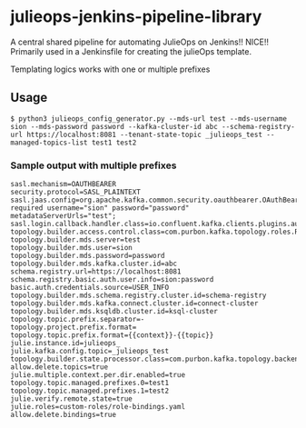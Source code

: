 # julieops-jenkins-pipeline-library
A central shared pipeline for automating JulieOps on Jenkins!! NICE!! Primarily used in a Jenkinsfile for creating the julieOps template.

Templating logics works with one or multiple prefixes 


## Usage
```shell
$ python3 julieops_config_generator.py --mds-url test --mds-username sion --mds-password password --kafka-cluster-id abc --schema-registry-url https://localhost:8081 --tenant-state-topic _julieops_test --managed-topics-list test1 test2
```

### Sample output with multiple prefixes
```shell
sasl.mechanism=OAUTHBEARER
security.protocol=SASL_PLAINTEXT
sasl.jaas.config=org.apache.kafka.common.security.oauthbearer.OAuthBearerLoginModule required username="sion" password="password" metadataServerUrls="test";
sasl.login.callback.handler.class=io.confluent.kafka.clients.plugins.auth.token.TokenUserLoginCallbackHandler
topology.builder.access.control.class=com.purbon.kafka.topology.roles.RBACProvider
topology.builder.mds.server=test
topology.builder.mds.user=sion
topology.builder.mds.password=password
topology.builder.mds.kafka.cluster.id=abc
schema.registry.url=https://localhost:8081
schema.registry.basic.auth.user.info=sion:password
basic.auth.credentials.source=USER_INFO
topology.builder.mds.schema.registry.cluster.id=schema-registry
topology.builder.mds.kafka.connect.cluster.id=connect-cluster
topology.builder.mds.ksqldb.cluster.id=ksql-cluster
topology.topic.prefix.separator=-
topology.project.prefix.format=
topology.topic.prefix.format={{context}}-{{topic}}
julie.instance.id=julieops_
julie.kafka.config.topic=_julieops_test
topology.builder.state.processor.class=com.purbon.kafka.topology.backend.KafkaBackend
allow.delete.topics=true
julie.multiple.context.per.dir.enabled=true
topology.topic.managed.prefixes.0=test1
topology.topic.managed.prefixes.1=test2
julie.verify.remote.state=true
julie.roles=custom-roles/role-bindings.yaml
allow.delete.bindings=true
```